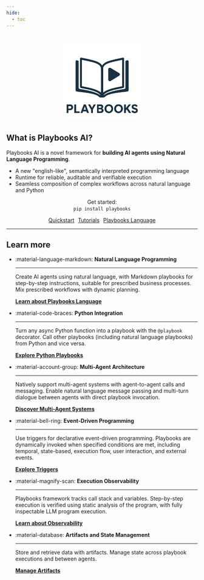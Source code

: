 ```yaml
---
hide:
  - toc
---
```


<div style="text-align: center;">
  <div class="centered-logo-text-group">
    <h1>
    <img src="assets/images/playbooks-logo.png" alt="Playbooks AI" style="width: 200px; height: 200px;">
    </h1>
  </div>
</div>

## What is Playbooks AI?

Playbooks AI is a novel framework for **building AI agents using Natural Language Programming**. 

- A new "english-like", semantically interpreted programming language
- Runtime for reliable, auditable and verifiable execution
- Seamless composition of complex workflows across natural language and Python

<div class="install-command-container">
  <p style="text-align:center;">
    Get started:
    <br/>
    <code>pip install playbooks</code>
  </p>
</div>

<p style="text-align:center;">
  <a href="get-started/quickstart/" class="md-button" style="margin:3px">Quickstart</a>
  <a href="tutorials/" class="md-button" style="margin:3px">Tutorials</a>
  <!-- <a href="api-reference/" class="md-button" style="margin:3px">API Reference</a> -->
  <a href="playbooks-language/" class="md-button" style="margin:3px">Playbooks Language</a>
</p>

---

## Learn more

<div class="grid cards" markdown>

-   :material-language-markdown: **Natural Language Programming**

    ---

    Create AI agents using natural language, with Markdown playbooks for step-by-step instructions,
    suitable for prescribed business processes. Mix prescribed workflows with dynamic planning.

    [**Learn about Playbooks Language**](playbooks-language/index.md)

-   :material-code-braces: **Python Integration**

    ---

    Turn any async Python function into a playbook with the `@playbook` decorator. Call other playbooks
    (including natural language playbooks) from Python and vice versa.

    [**Explore Python Playbooks**](playbook-types/python-playbooks.md)

-   :material-account-group: **Multi-Agent Architecture**

    ---

    Natively support multi-agent systems with agent-to-agent calls and messaging. Enable natural language 
    message passing and multi-turn dialogue between agents with direct playbook invocation.

    [**Discover Multi-Agent Systems**](tutorials/multi-agent-programming.md)

-   :material-bell-ring: **Event-Driven Programming**

    ---

    Use triggers for declarative event-driven programming. Playbooks are dynamically invoked when specified 
    conditions are met, including temporal, state-based, execution flow, user interaction, and external events.

    [**Explore Triggers**](triggers/index.md)

-   :material-magnify-scan: **Execution Observability**

    ---

    Playbooks framework tracks call stack and variables. Step-by-step execution is verified using static 
    analysis of the program, with fully inspectable LLM program execution.

    [**Learn about Observability**](observability/index.md)

-   :material-database: **Artifacts and State Management**

    ---

    Store and retrieve data with artifacts. Manage state across playbook executions and between agents.

    [**Manage Artifacts**](artifacts/index.md)

</div>

<div class="footer"></div>
